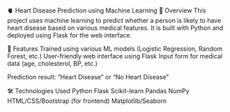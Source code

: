 🫀 Heart Disease Prediction using Machine Learning
📌 Overview
This project uses machine learning to predict whether a person is likely to have heart disease based on various medical features. It is built with Python and deployed using Flask for the web interface.

🚀 Features
Trained using various ML models (Logistic Regression, Random Forest, etc.)
User-friendly web interface using Flask
Input form for medical data (age, cholesterol, BP, etc.)

Prediction result: “Heart Disease” or “No Heart Disease”

🛠️ Technologies Used
Python
Flask
Scikit-learn
Pandas
NumPy
HTML/CSS/Bootstrap (for frontend)
Matplotlib/Seaborn 